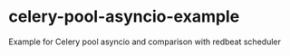 # celery-pool-asyncio-example
Example for Celery pool asyncio and comparison with redbeat scheduler
